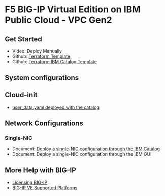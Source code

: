 
# F5 BIG-IP Virtual Edition on IBM Public Cloud - VPC Gen2

## Get Started

- Video: Deploy Manually
- Github: [Terraform Template](https://github.com/jgruberf5/ibmcloud-vpc-gen2-tmos-1-nic-standalone)
- Github: [Terraform IBM Catalog Template](https://github.com/f5craigsca/ibmcloud-vpc-gen2-1-nic-standalone-tile)

## System configurations

## Cloud-init

- [user_data.yaml deployed with the catalog](https://github.com/f5craigsca/ibmcloud-vpc-gen2-1-nic-standalone-tile/user_data.yaml)

## Network Configurations
### Single-NIC
- Document: [Deploy a single-NIC configuration through the IBM Catalog](DeployCatalog.md)
- Document: Deploy a single-NIC configuration through the IBM GUI

## More Help with BIG-IP
- [Licensing BIG-IP](https://clouddocs.f5.com/cloud/public/v1/licensing/licensing.html)
- [BIG-IP VE Supported Platforms](https://clouddocs.f5.com/cloud/public/v1/matrix.html)
